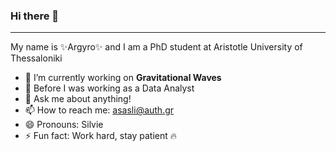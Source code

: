 ### Hi there 👋
********************************
My name is ✨Argyro✨ and I am a PhD student at Aristotle University of Thessaloniki

- 🔭 I’m currently working on **Gravitational Waves**
- 🌱 Before I was working as a Data Analyst
- 💬 Ask me about anything!
- 📫 How to reach me: asasli@auth.gr
- 😄 Pronouns: Silvie
- ⚡ Fun fact: Work hard, stay patient 🔥
